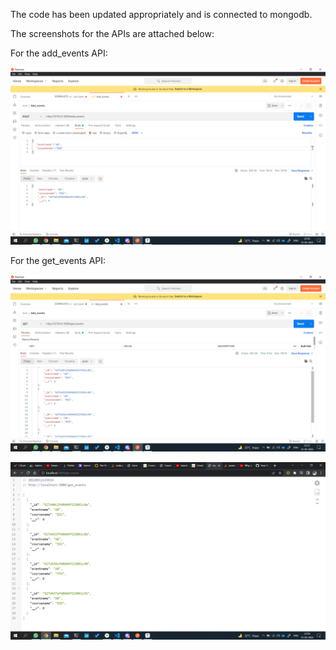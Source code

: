 The code has been updated appropriately and is connected to mongodb.

The screenshots for the APIs are attached below:

For the add_events API:

![1](assets/1.png)

For the get_events API:

![2](assets/2.png)

![3](assets/3.png)